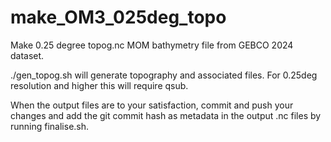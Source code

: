 # make_OM3_025deg_topo

Make 0.25 degree topog.nc MOM bathymetry file from GEBCO 2024 dataset.

./gen_topog.sh will generate topography and associated files. For 0.25deg resolution and higher this will require qsub.

When the output files are to your satisfaction, commit and push your changes and add the git commit hash as metadata in the output .nc files by running finalise.sh.

